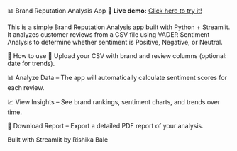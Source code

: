 📊 Brand Reputation Analysis App
🚀 **Live demo:** [Click here to try it!](https://brandreputation-analysis-vhizcqp4tetcdunez9i6wt.streamlit.app/)


This is a simple Brand Reputation Analysis app built with Python + Streamlit.
It analyzes customer reviews from a CSV file using VADER Sentiment Analysis to determine whether sentiment is Positive, Negative, or Neutral.

📌 How to use
📂 Upload your CSV with brand and review columns (optional: date for trends).

📊 Analyze Data – The app will automatically calculate sentiment scores for each review.

📈 View Insights – See brand rankings, sentiment charts, and trends over time.

📄 Download Report – Export a detailed PDF report of your analysis.

Built with Streamlit by Rishika Bale

